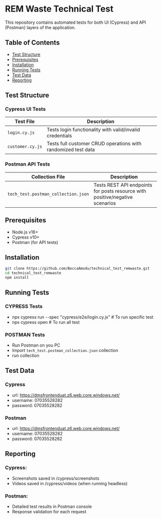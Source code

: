 # REM Waste Technical Test

This repository contains automated tests for both UI (Cypress) and API (Postman) layers of the application.

## Table of Contents
- [Test Structure](#test-structure)
- [Prerequisites](#prerequisites)
- [Installation](#installation)
- [Running Tests](#running-tests)
- [Test Data](#test-data)
- [Reporting](#reporting)

## Test Structure

### Cypress UI Tests
| Test File          | Description                                                                 |
|--------------------|-----------------------------------------------------------------------------|
| `login.cy.js`      | Tests login functionality with valid/invalid credentials                    |
| `customer.cy.js`   | Tests full customer CRUD operations with randomized test data               |

### Postman API Tests
| Collection File                          | Description                                                                 |
|------------------------------------------|-----------------------------------------------------------------------------|
| `tech_test.postman_collection.json`      | Tests REST API endpoints for posts resource with positive/negative scenarios |

## Prerequisites
- Node.js v16+
- Cypress v10+
- Postman (for API tests)


## Installation
```bash
git clone https://github.com/BeccaAmodu/technical_test_remwaste.git
cd technical_test_remwaste
npm install
```

## Running Tests
### CYPRESS Tests
- npx cypress run --spec "cypress/e2e/login.cy.js" # To run specific test
- npx cypress open                                 # To run all test

### POSTMAN Tests
- Run Postman on you PC
- Import `tech_test.postman_collection.json` collection
- run collection


## Test Data
### Cypress
- url: https://dmsfrontenduat.z6.web.core.windows.net/
- username: 07035528282
- password: 07035528282

### Postman
- url: https://dmsfrontenduat.z6.web.core.windows.net/
- username: 07035528282
- password: 07035528282

## Reporting

### Cypress:
- Screenshots saved in /cypress/screenshots
- Videos saved in /cypress/videos (when running headless)

### Postman:
- Detailed test results in Postman console
- Response validation for each request


